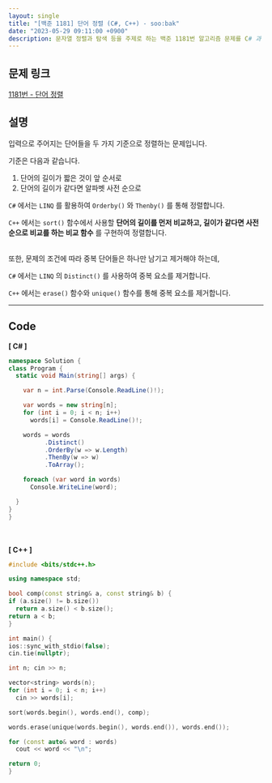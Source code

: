 ```yaml
---
layout: single
title: "[백준 1181] 단어 정렬 (C#, C++) - soo:bak"
date: "2023-05-29 09:11:00 +0900"
description: 문자열 정렬과 탐색 등을 주제로 하는 백준 1181번 알고리즘 문제를 C# 과 C++ 로 풀이 및 해설
---
```


## 문제 링크
  [1181번 - 단어 정렬](https://www.acmicpc.net/problem/1181)

## 설명
입력으로 주어지는 단어들을 두 가지 기준으로 정렬하는 문제입니다. <br>

기준은 다음과 같습니다.<br>

1. 단어의 길이가 짧은 것이 앞 순서로<br>
2. 단어의 길이가 같다면 알파벳 사전 순으로 <br>

`C#` 에서는 `LINQ` 를 활용하여 `Orderby()` 와 `Thenby()` 를 통해 정렬합니다. <br>

`C++` 에서는 `sort()` 함수에서 사용할 <b>단어의 길이를 먼저 비교하고, 길이가 같다면 사전순으로 비교를 하는 비교 함수</b> 를 구현하여 정렬합니다. <br>

<br>
또한, 문제의 조건에 따라 중복 단어들은 하나만 남기고 제거해야 하는데, <br>

`C#` 에서는 `LINQ` 의 `Distinct()` 를 사용하여 중복 요소를 제거합니다. <br>

`C++` 에서는 `erase()` 함수와 `unique()` 함수를 통해 중복 요소를 제거합니다. <br>


- - -

## Code
<b>[ C# ] </b>
<br>

  ```c#
namespace Solution {
  class Program {
    static void Main(string[] args) {

      var n = int.Parse(Console.ReadLine()!);

      var words = new string[n];
      for (int i = 0; i < n; i++)
        words[i] = Console.ReadLine()!;

      words = words
            .Distinct()
            .OrderBy(w => w.Length)
            .ThenBy(w => w)
            .ToArray();

      foreach (var word in words)
        Console.WriteLine(word);

    }
  }
}
  ```
<br><br>
<b>[ C++ ] </b>
<br>

  ```c++
#include <bits/stdc++.h>

using namespace std;

bool comp(const string& a, const string& b) {
  if (a.size() != b.size())
    return a.size() < b.size();
  return a < b;
}

int main() {
  ios::sync_with_stdio(false);
  cin.tie(nullptr);

  int n; cin >> n;

  vector<string> words(n);
  for (int i = 0; i < n; i++)
    cin >> words[i];

  sort(words.begin(), words.end(), comp);

  words.erase(unique(words.begin(), words.end()), words.end());

  for (const auto& word : words)
    cout << word << "\n";

  return 0;
}
  ```
